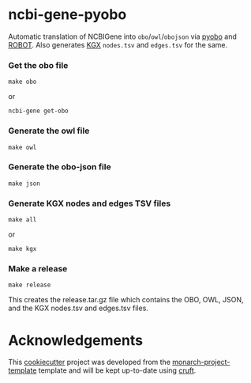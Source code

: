 # ncbi-gene-pyobo

Automatic translation of NCBIGene into `obo`/`owl`/`obojson` via [pyobo](https://github.com/biopragmatics/pyobo/) and [ROBOT](http://robot.obolibrary.org). Also generates [KGX](https://github.com/biolink/kgx) `nodes.tsv` and `edges.tsv` for the same.

### Get the obo file
```shell
make obo
```
or
```shell
ncbi-gene get-obo
```

### Generate the owl file
```shell
make owl
```

### Generate the obo-json file
```shell
make json
```

### Generate KGX nodes and edges TSV files
```shell
make all
```
or
```shell
make kgx
```

### Make a release
```shell
make release
```
This creates the release.tar.gz file which contains the OBO, OWL, JSON, and the KGX nodes.tsv and edges.tsv files.

# Acknowledgements

This [cookiecutter](https://cookiecutter.readthedocs.io/en/stable/README.html) project was developed from the [monarch-project-template](https://github.com/monarch-initiative/monarch-project-template) template and will be kept up-to-date using [cruft](https://cruft.github.io/cruft/).
